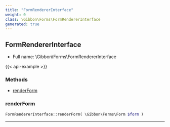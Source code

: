 ```yaml
---
title: "FormRendererInterface"
weight: 0
class: \Gibbon\Forms\FormRendererInterface
generated: true
---
```


## FormRendererInterface





* Full name: \Gibbon\Forms\FormRendererInterface

{{< api-example >}} 



### Methods

- [renderForm](#renderform)




### renderForm



```php
FormRendererInterface::renderForm( \Gibbon\Forms\Form $form )
```









---

